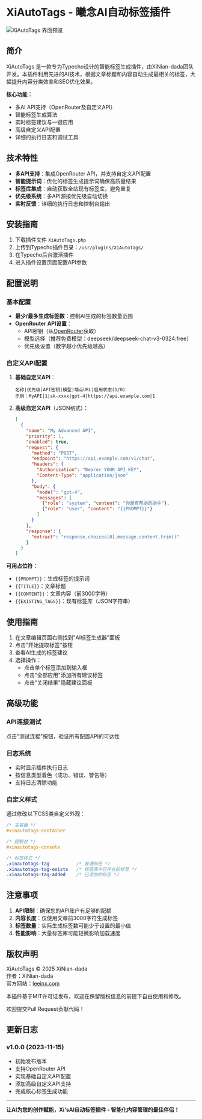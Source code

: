 # XiAutoTags - 曦念AI自动标签插件

![XiAutoTags 界面预览](https://via.placeholder.com/800x400?text=XiAutoTags+UI+Preview)

## 简介

XiAutoTags 是一款专为Typecho设计的智能标签生成插件，由XiNian-dada团队开发。本插件利用先进的AI技术，根据文章标题和内容自动生成最相关的标签，大幅提升内容分类效率和SEO优化效果。

**核心功能：**
- 多AI API支持（OpenRouter及自定义API）
- 智能标签生成算法
- 实时标签建议与一键应用
- 高级自定义API配置
- 详细的执行日志和调试工具

## 技术特性

- **多API支持**：集成OpenRouter API，并支持自定义API配置
- **智能提示词**：优化的标签生成提示词确保高质量结果
- **标签库集成**：自动获取全站现有标签库，避免重复
- **优先级系统**：多API源按优先级自动切换
- **实时反馈**：详细的执行日志和控制台输出

## 安装指南

1. 下载插件文件 `XiAutoTags.php`
2. 上传到Typecho插件目录：`/usr/plugins/XiAutoTags/`
3. 在Typecho后台激活插件
4. 进入插件设置页面配置API参数

## 配置说明

### 基本配置
- **最少/最多生成标签数**：控制AI生成的标签数量范围
- **OpenRouter API设置**：
  - API密钥（从[OpenRouter](https://openrouter.ai/settings/keys)获取）
  - 模型选择（推荐免费模型：deepseek/deepseek-chat-v3-0324:free）
  - 优先级设置（数字越小优先级越高）

### 自定义API配置
1. **基础自定义API**：
   ```
   名称|优先级|API密钥|模型|端点URL|启用状态(1/0)
   示例：MyAPI|1|sk-xxxx|gpt-4|https://api.example.com|1
   ```

2. **高级自定义API**（JSON格式）：
   ```json
   [
     {
       "name": "My Advanced API",
       "priority": 1,
       "enabled": true,
       "request": {
         "method": "POST",
         "endpoint": "https://api.example.com/v1/chat",
         "headers": {
           "Authorization": "Bearer YOUR_API_KEY",
           "Content-Type": "application/json"
         },
         "body": {
           "model": "gpt-4",
           "messages": [
             {"role": "system", "content": "你是有帮助的助手"},
             {"role": "user", "content": "{{PROMPT}}"}
           ]
         }
       },
       "response": {
         "extract": "response.choices[0].message.content.trim()"
       }
     }
   ]
   ```

**可用占位符：**
- `{{PROMPT}}`：生成标签的提示词
- `{{TITLE}}`：文章标题
- `{{CONTENT}}`：文章内容（前3000字符）
- `{{EXISTING_TAGS}}`：现有标签库（JSON字符串）

## 使用指南

1. 在文章编辑页面右侧找到"AI标签生成器"面板
2. 点击"开始提取标签"按钮
3. 查看AI生成的标签建议
4. 选择操作：
   - 点击单个标签添加到输入框
   - 点击"全部应用"添加所有建议标签
   - 点击"关闭结果"隐藏建议面板


## 高级功能

### API连接测试
点击"测试连接"按钮，验证所有配置API的可达性

### 日志系统
- 实时显示插件执行日志
- 按信息类型着色（成功、错误、警告等）
- 支持日志清除功能

### 自定义样式
通过修改以下CSS类自定义外观：
```css
/* 主容器 */
#xinautotags-container

/* 控制台 */
#xinautotags-console

/* 标签样式 */
.xinautotags-tag          /* 普通标签 */
.xinautotags-tag-exists   /* 标签库中已存在的标签 */
.xinautotags-tag-added    /* 已添加的标签 */
```

## 注意事项

1. **API限制**：确保您的API账户有足够的配额
2. **内容长度**：仅使用文章前3000字符生成标签
3. **标签数量**：实际生成标签数可能少于设置的最小值
4. **性能影响**：大量标签库可能轻微影响加载速度

## 版权声明

XiAutoTags © 2025 XiNian-dada  
作者：XiNian-dada  
官方网站：[leeinx.com](https://leeinx.com)

本插件基于MIT许可证发布，欢迎在保留版权信息的前提下自由使用和修改。


欢迎提交Pull Request贡献代码！

## 更新日志

### v1.0.0 (2023-11-15)
- 初始发布版本
- 支持OpenRouter API
- 实现基础自定义API配置
- 添加高级自定义API支持
- 完成核心标签生成功能

---

**让AI为您的创作赋能，Xi'sAI自动标签插件 - 智能化内容管理的最佳伴侣！**